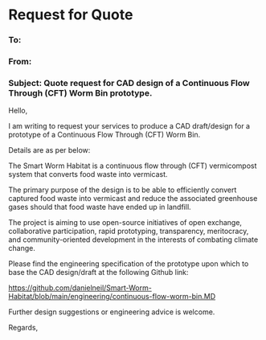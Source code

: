 
# Request for Quote

### To:	     
### From:    
	
### Subject: Quote request for CAD design of a Continuous Flow Through (CFT) Worm Bin prototype.

Hello, 
	
I am writing to request your services to produce a CAD draft/design for a prototype of a Continuous Flow Through (CFT) Worm Bin.

Details are as per below:

The Smart Worm Habitat is a continuous flow through (CFT) vermicompost system that converts food waste into vermicast.

The primary purpose of the design is to be able to efficiently convert captured food waste into vermicast and reduce the associated greenhouse gases should that food waste have ended up in landfill.

The project is aiming to use open-source initiatives of open exchange, collaborative participation, rapid prototyping, transparency, meritocracy, and community-oriented development in the interests of combating  climate change. 

Please find the engineering specification of the prototype upon which to base the CAD design/draft at the following Github link: 
	
https://github.com/danielneil/Smart-Worm-Habitat/blob/main/engineering/continuous-flow-worm-bin.MD
	
Further design suggestions or engineering advice is welcome.
	
Regards,
